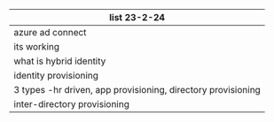 
| list 23-2-24                                                         |
| ------------------------------------------------------------ |
| azure ad connect                                             |
| its working                                                  |
| what is hybrid identity                                      |
| identity provisioning                                        |
| 3 types -hr driven, app provisioning, directory provisioning |
| inter-directory provisioning                                                             |

